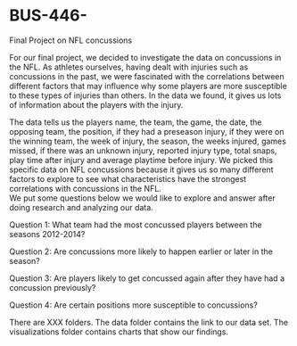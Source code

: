 # BUS-446-
Final Project on NFL concussions

For our final project, we decided to investigate the data on concussions in the NFL. As athletes ourselves, having dealt with injuries such as concussions in the past, we were fascinated with the correlations between different factors that may influence why some players are more susceptible to these types of injuries than others. In the data we found, it gives us lots of information about the players with the injury.  

The data tells us the players name, the team, the game, the date, the opposing team, the position, if they had a preseason injury, if they were on the winning team, the week of injury, the season, the weeks injured, games missed, if there was an unknown injury, reported injury type, total snaps, play time after injury and average playtime before injury. We picked this specific data on NFL concussions because it gives us so many different factors to explore to see what characteristics have the strongest correlations with concussions in the NFL.  
We put some questions below we would like to explore and answer after doing research and analyzing our data.  

 Question 1: What team had the most concussed players between the seasons 2012-2014? 
 
 Question 2: Are concussions more likely to happen earlier or later in the season? 
 
 Question 3: Are players likely to get concussed again after they have had a concussion previously? 
 
 Question 4: Are certain positions more susceptible to concussions?

There are XXX folders.
The data folder contains the link to our data set.
The visualizations folder contains charts that show our findings. 
